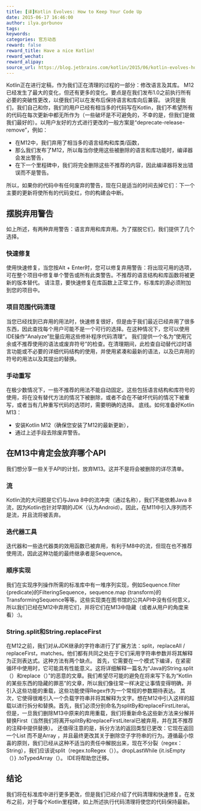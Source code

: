 ```yaml
---
title: [译]Kotlin Evolves: How to Keep Your Code Up
date: 2015-06-17 16:46:00
author: ilya.gorbunov
tags:
keywords:
categories: 官方动态
reward: false
reward_title: Have a nice Kotlin!
reward_wechat:
reward_alipay:
source_url: https://blog.jetbrains.com/kotlin/2015/06/kotlin-evolves-how-to-keep-your-code-up/
---
```


Kotlin正在进行定稿，作为我们正在清理的过程的一部分：修改语言及其库。 M12已经发生了最大的变化，但还有更多的变化。要点是在我们发布1.0之前执行所有必要的突破性更改，以便我们可以在发布后保持语言和库向后兼容。
诀窍是我们，我们自己和你，我们的用户已经有相当多的代码写在Kotlin，我们不希望所有的代码在每次更新中都无所作为（一些破坏是不可避免的，不幸的是，但我们是做我们最好的）。以用户友好的方式进行更改的一般方案是“deprecate-release-remove”，例如：

* 在M12中，我们弃用了相当多的语言结构和库类/函数，
* 那么我们发布了M12，所以每当你使用这些被删除的语言和库功能时，编译器会发出警告，
* 在下一个里程碑中，我们将完全删除这些不推荐的内容，因此编译器将发出错误而不是警告。

所以，如果你的代码中有任何废弃的警告，现在只是适当的时间去掉它们：下一个主要的更新将使所有的代码变红，你的构建会中断。
## 摆脱弃用警告

如上所述，有两种弃用警告：语言弃用和库弃用。为了摆脱它们，我们提供了几个选择。
### 快速修复

使用快速修复，当您按Alt + Enter时，您可以修复弃用警告：将出现可用的选项，可在整个项目中修复单个警告或所有此类警告。不推荐的语言结构和库函数将被更新的版本替代。
请注意，要快速修复在库函数上正常工作，标准库的源必须附加到您的项目中。
### 项目范围代码清理

当您已经找到已弃用的用法时，快速修复很好，但是由于我们最近已经弃用了很多东西，因此查找每个用户可能不是一个可行的选择。在这种情况下，您可以使用IDE操作“Analyze”批量应用这些修补程序代码清理“。
我们提供一个名为“使用冗余或不推荐使用的语法或废弃符号”的检查。在清理期间，此检查自动替代过时语言功能或不必要的详细代码结构的使用，并使用紧凑和最新的语法，以及已弃用的符号的用法以及其提出的替换。
### 手动重写

在极少数情况下，一些不推荐的用法不能自动固定。这些包括语言结构和库符号的使用，将在没有替代方法的情况下被删除，或者不会在不破坏代码的情况下被重写，或者当有几种重写代码的选项时，需要明确的选择。
底线。如何准备好Kotlin M13：
 - 安装Kotlin M12（确保您安装了M12的最新更新），
 - 通过上述手段去除废弃警告。
## 在M13中肯定会放弃哪个API

我们想分享一些关于API的计划，放弃M13。这并不是将会被删除的详尽清单。
### 流

Kotlin流的大问题是它们与Java 8中的流冲突（通过名称），我们不能依赖Java 8流，因为Kotlin也针对早期的JDK（认为Android）。因此，在M11中引入序列而不是流，并且流将被丢弃。
### 迭代器工具

迭代器和一些迭代器类的效用函数已被弃用，有利于M8中的流，但现在也不推荐使用流，因此这种功能的最终继承者是Sequence。
### 顺序实现

我们在实现序列操作所需的标准库中有一堆序列实现，例如Sequence.filter {predicate}的FilteringSequence，sequence.map {transform}的TransformingSequence等等。这些实现类在图书馆的公共API中没有任何意义，所以我们已经在M12中弃用它们，并将它们在M13中隐藏（或者从用户的角度来看）:)。
### String.split和String.replaceFirst

在M12之前，我们对从JDK继承的字符串进行了扩展方法：split，replaceAll / replaceFirst，matches。他们都有共同之处在于它们采用字符串参数并将其解释为正则表达式。这种方法有两个缺点。
首先，它需要在一个模式下编译，在紧密循环中使用时，它可能具有性能意义。这将详细解释一篇名为“Java的String.split（）和replace（）”的恶意的文章。我们希望尽可能的避免在将来写下名为“Kotlin的某些东西的隐藏的罪恶”的文章，所以我们像往常一样决定让事情变得明确，并引入这些功能的重载，这些功能使得Regex作为一个常规的参数期待表达。
其次，它使得很难引入一个负载字符串并将其解释为文字。想在M12中引入这样的超载以进行拆分和替换。首先，我们必须分别命名为splitBy和replaceFirstLiteral。但是，一旦我们删除M13中原来的弃用重载，我们将重新命名这些新方法来分解并替换First（当然我们将离开splitBy和replaceFirstLiteral已被弃用，并在其不推荐的注释中提供替换）。
还值得注意的是，拆分方法的返回类型已更改：它现在返回一个List <String>而不是Array <String>，并且最终更改其关于删除空子字符串的行为。遵循最小惊喜的原则，我们已经从这种不适当的责任中解脱出来，现在不分裂（regex：String），我们应该说split（regex.toRegex（））。dropLastWhile {it.isEmpty（）} .toTypedArray（）。 IDE将帮助您迁移。
## 结论

我们将在标准库中进行更多更改，但是我们已经介绍了代码清理和快速修复。在发布之前，对于每个Kotlin里程碑，如上所述执行代码清理将使您的代码保持最新。

